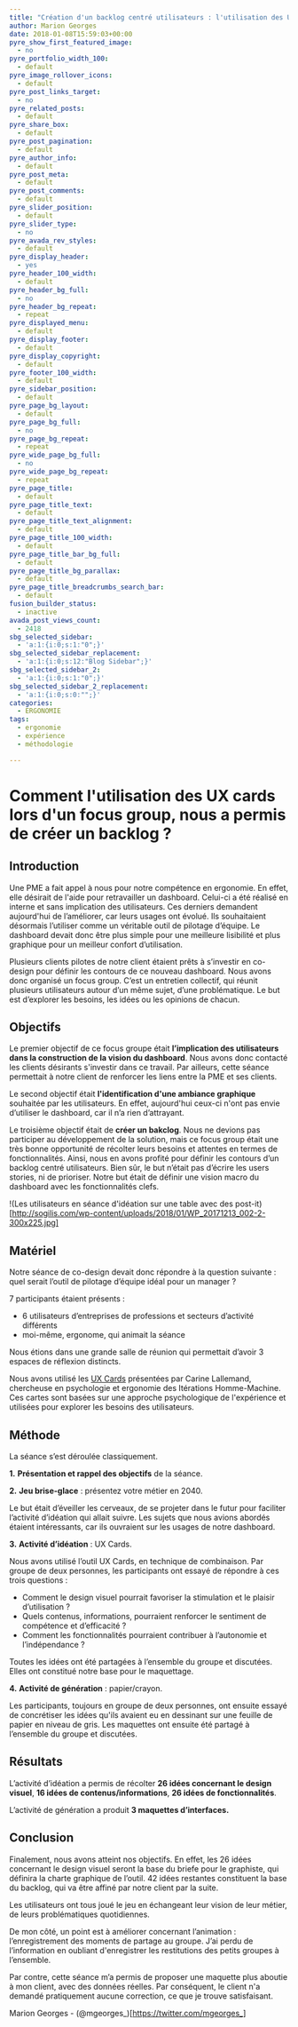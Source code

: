 ```yaml
---
title: "Création d'un backlog centré utilisateurs : l'utilisation des UX Cards"
author: Marion Georges
date: 2018-01-08T15:59:03+00:00
pyre_show_first_featured_image:
  - no
pyre_portfolio_width_100:
  - default
pyre_image_rollover_icons:
  - default
pyre_post_links_target:
  - no
pyre_related_posts:
  - default
pyre_share_box:
  - default
pyre_post_pagination:
  - default
pyre_author_info:
  - default
pyre_post_meta:
  - default
pyre_post_comments:
  - default
pyre_slider_position:
  - default
pyre_slider_type:
  - no
pyre_avada_rev_styles:
  - default
pyre_display_header:
  - yes
pyre_header_100_width:
  - default
pyre_header_bg_full:
  - no
pyre_header_bg_repeat:
  - repeat
pyre_displayed_menu:
  - default
pyre_display_footer:
  - default
pyre_display_copyright:
  - default
pyre_footer_100_width:
  - default
pyre_sidebar_position:
  - default
pyre_page_bg_layout:
  - default
pyre_page_bg_full:
  - no
pyre_page_bg_repeat:
  - repeat
pyre_wide_page_bg_full:
  - no
pyre_wide_page_bg_repeat:
  - repeat
pyre_page_title:
  - default
pyre_page_title_text:
  - default
pyre_page_title_text_alignment:
  - default
pyre_page_title_100_width:
  - default
pyre_page_title_bar_bg_full:
  - default
pyre_page_title_bg_parallax:
  - default
pyre_page_title_breadcrumbs_search_bar:
  - default
fusion_builder_status:
  - inactive
avada_post_views_count:
  - 2418
sbg_selected_sidebar:
  - 'a:1:{i:0;s:1:"0";}'
sbg_selected_sidebar_replacement:
  - 'a:1:{i:0;s:12:"Blog Sidebar";}'
sbg_selected_sidebar_2:
  - 'a:1:{i:0;s:1:"0";}'
sbg_selected_sidebar_2_replacement:
  - 'a:1:{i:0;s:0:"";}'
categories:
  - ERGONOMIE
tags:
  - ergonomie
  - expérience
  - méthodologie

---
```

# Comment l'utilisation des UX cards lors d'un focus group, nous a permis de créer un backlog ?

## Introduction

Une PME a fait appel à nous pour notre compétence en ergonomie. En effet, elle désirait de l'aide pour retravailler un dashboard. Celui-ci a été réalisé en interne et sans implication des utilisateurs. Ces derniers demandent aujourd'hui de l’améliorer, car leurs usages ont évolué. Ils souhaitaient désormais l’utiliser comme un véritable outil de pilotage d’équipe. Le dashboard devait donc être plus simple pour une meilleure lisibilité et plus graphique pour un meilleur confort d’utilisation.

Plusieurs clients pilotes de notre client étaient prêts à s’investir en co-design pour définir les contours de ce nouveau dashboard. Nous avons donc organisé un focus group. C’est un entretien collectif, qui réunit plusieurs utilisateurs autour d’un même sujet, d’une problématique. Le but est d’explorer les besoins, les idées ou les opinions de chacun.

## Objectifs

Le premier objectif de ce focus groupe était **l’implication des utilisateurs dans la construction de la vision du dashboard**. Nous avons donc contacté les clients désirants s'investir dans ce travail. Par ailleurs, cette séance permettait à notre client de renforcer les liens entre la PME et ses clients.

Le second objectif était **l'identification d'une ambiance graphique** souhaitée par les utilisateurs. En effet, aujourd'hui ceux-ci n'ont pas envie d’utiliser le dashboard, car il n’a rien d’attrayant.

Le troisième objectif était de **créer un bakclog**. Nous ne devions pas participer au développement de la solution, mais ce focus group était une très bonne opportunité de récolter leurs besoins et attentes en termes de fonctionnalités. Ainsi, nous en avons profité pour définir les contours d’un backlog centré utilisateurs. Bien sûr, le but n’était pas d’écrire les users stories, ni de prioriser. Notre but était de définir une vision macro du dashboard avec les fonctionnalités clefs.

!(Les utilisateurs en séance d'idéation sur une table avec des post-it)[http://sogilis.com/wp-content/uploads/2018/01/WP_20171213_002-2-300x225.jpg]

## Matériel

Notre séance de co-design devait donc répondre à la question suivante : quel serait l’outil de pilotage d’équipe idéal pour un manager ?
  
7 participants étaient présents :

* 6 utilisateurs d’entreprises de professions et secteurs d’activité différents
* moi-même, ergonome, qui animait la séance

Nous étions dans une grande salle de réunion qui permettait d’avoir 3 espaces de réflexion distincts.
  
Nous avons utilisé les [UX Cards][1] présentées par Carine Lallemand, chercheuse en psychologie et ergonomie des Itérations Homme-Machine. Ces cartes sont basées sur une approche psychologique de l'expérience et utilisées pour explorer les besoins des utilisateurs.

## Méthode

La séance s’est déroulée classiquement.
  
**1.** **Présentation et rappel des objectifs** de la séance.
  
**2.** **Jeu brise-glace** : présentez votre métier en 2040.
  
Le but était d’éveiller les cerveaux, de se projeter dans le futur pour faciliter l’activité d’idéation qui allait suivre. Les sujets que nous avions abordés étaient intéressants, car ils ouvraient sur les usages de notre dashboard.
  
**3.** **Activité d’idéation** : UX Cards.
  
Nous avons utilisé l’outil UX Cards, en technique de combinaison. Par groupe de deux personnes, les participants ont essayé de répondre à ces trois questions :

- Comment le design visuel pourrait favoriser la stimulation et le plaisir d’utilisation ?
- Quels contenus, informations, pourraient renforcer le sentiment de compétence et d’efficacité ?
- Comment les fonctionnalités pourraient contribuer à l’autonomie et l’indépendance ?

Toutes les idées ont été partagées à l’ensemble du groupe et discutées. Elles ont constitué notre base pour le maquettage.
  
**4.** **Activité de génération** : papier/crayon.
  
Les participants, toujours en groupe de deux personnes, ont ensuite essayé de concrétiser les idées qu'ils avaient eu en dessinant sur une feuille de papier en niveau de gris. Les maquettes ont ensuite été partagé à l’ensemble du groupe et discutées.

## Résultats

L’activité d’idéation a permis de récolter **26 idées concernant le design visuel**, **16 idées de contenus/informations**, **26 idées de fonctionnalités**.
  
L’activité de génération a produit **3 maquettes d’interfaces.**

## Conclusion

Finalement, nous avons atteint nos objectifs. En effet, les 26 idées concernant le design visuel seront la base du briefe pour le graphiste, qui définira la charte graphique de l’outil. 42 idées restantes constituent la base du backlog, qui va être affiné par notre client par la suite.
  
Les utilisateurs ont tous joué le jeu en échangeant leur vision de leur métier, de leurs problématiques quotidiennes.
  
De mon côté, un point est à améliorer concernant l’animation : l’enregistrement des moments de partage au groupe. J’ai perdu de l’information en oubliant d'enregistrer les restitutions des petits groupes à l’ensemble.
  
Par contre, cette séance m’a permis de proposer une maquette plus aboutie à mon client, avec des données réelles. Par conséquent, le client n'a demandé pratiquement aucune correction, ce que je trouve satisfaisant.

Marion Georges - (@mgeorges_)[https://twitter.com/mgeorges_]

[1]: https://uxmind.eu/portfolio/ux-design-and-evaluation-cards/